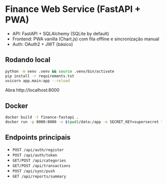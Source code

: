 # Finance Web Service (FastAPI + PWA)

- API: FastAPI + SQLAlchemy (SQLite by default)
- Frontend: PWA vanilla (Chart.js) com fila offline e sincronização manual
- Auth: OAuth2 + JWT (básico)

## Rodando local
```bash
python -m venv .venv && source .venv/bin/activate
pip install -r requirements.txt
uvicorn app.main:app --reload
```
Abra http://localhost:8000

## Docker
```bash
docker build -t finance-fastapi .
docker run -p 8000:8000 -v $(pwd)/data:/app -e SECRET_KEY=supersecret finance-fastapi
```

## Endpoints principais
- `POST /api/auth/register`
- `POST /api/auth/token`
- `GET/POST /api/categories`
- `GET/POST /api/transactions`
- `POST /api/sync/push`
- `GET /api/reports/summary`
